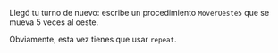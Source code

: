 Llegó tu turno de nuevo: escribe un procedimiento `MoverOeste5` que se mueva 5 veces al oeste.

Obviamente, esta vez tienes que usar `repeat`.